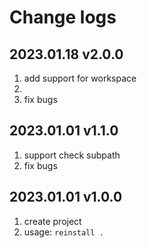 # Change logs

## 2023.01.18 v2.0.0

1. add support for workspace
2.
3. fix bugs

## 2023.01.01 v1.1.0

1. support check subpath
2. fix bugs

## 2023.01.01 v1.0.0

1. create project
2. usage: `reinstall .`
